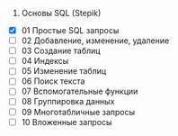 1. Основы SQL (Stepik)
- [x] 01 Простые SQL запросы
- [ ] 02 Добавление, изменение, удаление
- [ ] 03 Создание таблиц
- [ ] 04 Индексы
- [ ] 05 Изменение таблиц
- [ ] 06 Поиск текста
- [ ] 07 Вспомогательные функции
- [ ] 08 Группировка данных
- [ ] 09 Многотабличные запросы
- [ ] 10 Вложенные запросы
